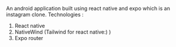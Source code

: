 An android application built using react native and expo which is an instagram clone.
Technologies : 
1. React native
2. NativeWind (Tailwind for react native:) )
3. Expo router
